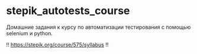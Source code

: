 # stepik_autotests_course
Домашние задания к курсу по автоматизации тестирования с помощью selenium и python.

!!  https://stepik.org/course/575/syllabus  !!
